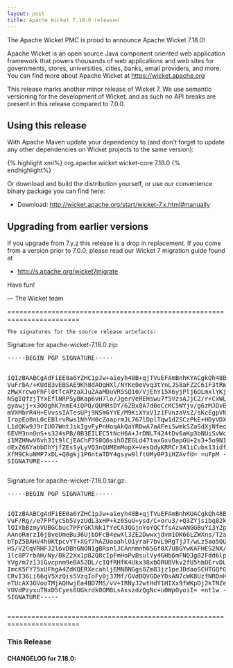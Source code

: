 ```yaml
---
layout: post
title: Apache Wicket 7.18.0 released
---
```

The Apache Wicket PMC is proud to announce Apache Wicket 7.18.0!

Apache Wicket is an open source Java component oriented web application
framework that powers thousands of web applications and web sites for
governments, stores, universities, cities, banks, email providers, and
more. You can find more about Apache Wicket at https://wicket.apache.org

This release marks another minor release of Wicket 7. We
use semantic versioning for the development of Wicket, and as such no
API breaks are present in this release compared to 7.0.0.

Using this release
------------------

With Apache Maven update your dependency to (and don't forget to
update any other dependencies on Wicket projects to the same version):

{% highlight xml%}
<dependency>
    <groupId>org.apache.wicket</groupId>
    <artifactId>wicket-core</artifactId>
    <version>7.18.0</version>
</dependency>
{% endhighlight%}

Or download and build the distribution yourself, or use our
convenience binary package you can find here:

 * Download: http://wicket.apache.org/start/wicket-7.x.html#manually

<!--more-->

Upgrading from earlier versions
-------------------------------

If you upgrade from 7.y.z this release is a drop in replacement. If
you come from a version prior to 7.0.0, please read our Wicket 7
migration guide found at

 * http://s.apache.org/wicket7migrate

Have fun!

— The Wicket team


========================================================================

    The signatures for the source release artefacts:

    
Signature for apache-wicket-7.18.0.zip:

<div class='highlight'><pre>
-----BEGIN PGP SIGNATURE-----

iQIzBAABCgAdFiEE0a6YZHC1pJw+aieyh48B+qjTVuEFAmBnhKYACgkQh48B+qjT
VuFrbA/+KUdB3vEBSAE9Kh8dAOqHXl/NYKe0eVvq3tYnLJS8aFZ2C6iF3tRW5XnZ
zMwXrcwoFhFl0tTcAPzaXJuZAaMDuVR5SQ10/VjEhY15X6yjPlj6OLmxlYKj2Wtq
NSgIQfzjTYxEflNRP5yBKap6vH7lo/JgerVeREHswu7f5VzsAJjCZ/r+CxWL4EQ+
gyawjj+x3O0ghK7nmE4iQPQ/QUMRsDY/6ZBx8A7d0oCcKC5WYjv/g6zMJDvBtiON
mVXMbrR4H+EVvssIATesUPj9NSm6YYE/M9KiXYxV1z1FVnzaVsZ/sKcEgpVN3GKY
IropEoBnL0cEBlrvRws1NhYH0cZoaprmJL767lDplTqw1dZSCzPkE+HDyVDXOhRF
L1dQKw9J9rIUO7WntJikIgvFyPnHoqAkQaYRDwA7aAFeiSwmkSZaSdXjNfeo693H
6EVM3nnOnS+s324sPB/0B3EILEC5tNcH6A+JrDNLT424tDv6aKp3bNUiSvWcEia/
i1MZHNwV6vh31t9lCjEAChF7S8Q6sihOZEGLd47taxGxvOapGU+2s3+5o9N1+6Yv
dExZ66YabbDhYjfZEsSyLyVQ3nQUMEmMopX+VesQdyKRRCr341iCubs13idfZIdZ
XfM9CkuNMP7xDL+Q8gkj1P6ntaTDY4gsyw9lftUMy0P3iHZAvfU=
=uFpM
-----END PGP SIGNATURE-----
</pre></div>

    
Signature for apache-wicket-7.18.0.tar.gz:

<div class='highlight'><pre>
-----BEGIN PGP SIGNATURE-----

iQIzBAABCgAdFiEE0a6YZHC1pJw+aieyh48B+qjTVuEFAmBnhKUACgkQh48B+qjT
VuF/Rg//e7FPfycSb5VyzUdL3xHP+kz6SuU+ysd/C+oru3/+Q3ZYjsibq82k5arV
lOIYbBzmyVUBGCbuc7PFrGKlNk1fYeCA3QGjnYoYQCffsAzwANGGBuYi3Y2priNC
AAnoRmrzI6j8veUmeBu36UjbDFcB4ewXl3ZE2Dwwxjdvm1OK66LZWXns/T2a6jWx
bTpZ5BAHV4h0KtpcvYT+XGf7hAZUoaahlO1yraF7bvL9RgTjJT/wLz5ao5QUQZ5C
HS/V2CqVRHFJ2l6vDBhGNON1gBRsnlJCAnnmnh65Gf0X7U8GYwKAFHES2NX/T6cp
1lc8P7rbAH/Ny/BkZ2Xx1p82Q8cIpFmHoPvBsulVy4GHb6mFNQJg82Fdd6lp9G7e
YVg/m7z131Gvcpnm9eBA52DL/cIQfRHfK4Ukx38xbORUBVkv2fU5hbDErvDL3Hs6
ImcK5FY75xUFhgA4ZdKQERXecahljEMNBNGgs8Zm83jz1peJDdaoSCHTGQfGvo2m
CRvI36Li66qV5XzQis5VzqIoFy0j37Mf/GVdBQVGDeYDsAN7cWK8UzfNRDnH2CBg
eTUcAX3GVooTMjAQHwjEa4BD7MS/vV+IRNyJ2wtHdY1HIXx9fWKpDj2kTNZepwWr
YUVdPzyxuTNxD5Cyes6UGkrdk0OM8LsAxszdzQgNc+u0WpOyoiI=
=nt1w
-----END PGP SIGNATURE-----
</pre></div>

    
========================================================================

### This Release

#### CHANGELOG for 7.18.0:
    
